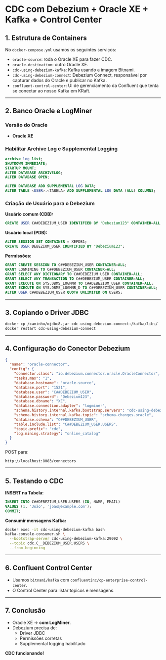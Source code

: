 # CDC com Debezium + Oracle XE + Kafka + Control Center

## 1. Estrutura de Containers

No `docker-compose.yml` usamos os seguintes serviços:

- `oracle-source`: roda o Oracle XE para fazer CDC.
- `oracle-destination`: outro Oracle XE.
- `cdc-using-debezium-kafka`: Kafka usando a imagem Bitnami.
- `cdc-using-debezium-connect`: Debezium Connect, responsável por capturar dados do Oracle e publicar no Kafka.
- `confluent-control-center`: UI de gerenciamento da Confluent que tenta se conectar ao nosso Kafka em KRaft.

---

## 2. Banco Oracle e LogMiner

### Versão do Oracle
- **Oracle XE**

### Habilitar Archive Log e Supplemental Logging
```sql
archive log list;
SHUTDOWN IMMEDIATE;
STARTUP MOUNT;
ALTER DATABASE ARCHIVELOG;
ALTER DATABASE OPEN;

ALTER DATABASE ADD SUPPLEMENTAL LOG DATA;
ALTER TABLE <USER>.<TABELA> ADD SUPPLEMENTAL LOG DATA (ALL) COLUMNS;
```

### Criação de Usuário para o Debezium
**Usuário comum (CDB):**
```sql
CREATE USER C##DEBEZIUM_USER IDENTIFIED BY "Debezium123" CONTAINER=ALL;
```

**Usuário local (PDB):**
```sql
ALTER SESSION SET CONTAINER = XEPDB1;
CREATE USER DEBEZIUM_USER IDENTIFIED BY "Debezium123";
```

**Permissões:**
```sql
GRANT CREATE SESSION TO C##DEBEZIUM_USER CONTAINER=ALL;
GRANT LOGMINING TO C##DEBEZIUM_USER CONTAINER=ALL;
GRANT SELECT ANY DICTIONARY TO C##DEBEZIUM_USER CONTAINER=ALL;
GRANT SELECT ANY TRANSACTION TO C##DEBEZIUM_USER CONTAINER=ALL;
GRANT EXECUTE ON SYS.DBMS_LOGMNR TO C##DEBEZIUM_USER CONTAINER=ALL;
GRANT EXECUTE ON SYS.DBMS_LOGMNR_D TO C##DEBEZIUM_USER CONTAINER=ALL;
ALTER USER C##DEBEZIUM_USER QUOTA UNLIMITED ON USERS;
```

---

## 3. Copiando o Driver JDBC

```bash
docker cp /caminho/ojdbc8.jar cdc-using-debezium-connect:/kafka/libs/
docker restart cdc-using-debezium-connect
```

---

## 4. Configuração do Conector Debezium

```json
{
  "name": "oracle-connector",
  "config": {
    "connector.class": "io.debezium.connector.oracle.OracleConnector",
    "tasks.max": "1",
    "database.hostname": "oracle-source",
    "database.port": "1521",
    "database.user": "C##DEBEZIUM_USER",
    "database.password": "Debezium123",
    "database.dbname": "XE",
    "database.connection.adapter": "logminer",
    "schema.history.internal.kafka.bootstrap.servers": "cdc-using-debezium-kafka:29092",
    "schema.history.internal.kafka.topic": "schema-changes.oracle",
    "database.schema": "C##DEBEZIUM_USER",
    "table.include.list": "C##DEBEZIUM_USER.USERS",
    "topic.prefix": "cdc",
    "log.mining.strategy": "online_catalog"
  }
}
```

POST para:
```
http://localhost:8083/connectors
```

---

## 5. Testando o CDC

**INSERT na Tabela:**
```sql
INSERT INTO C##DEBEZIUM_USER.USERS (ID, NAME, EMAIL)
VALUES (1, 'João', 'joao@example.com');
COMMIT;
```

**Consumir mensagens Kafka:**
```bash
docker exec -it cdc-using-debezium-kafka bash
kafka-console-consumer.sh \
  --bootstrap-server cdc-using-debezium-kafka:29092 \
  --topic cdc.C__DEBEZIUM_USER.USERS \
  --from-beginning
```

---

## 6. Confluent Control Center

- Usamos `bitnami/kafka` com `confluentinc/cp-enterprise-control-center`.
- O Control Center para listar topicos e mensagens.
---

## 7. Conclusão

- Oracle XE → **com LogMiner**.
- Debezium precisa de:
  - Driver JDBC
  - Permissões corretas
  - Supplemental logging habilitado

**CDC funcionando!**
